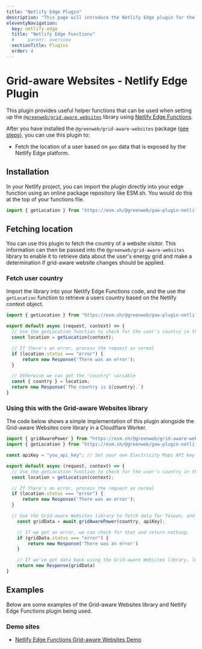 ```yaml
---
title: "Netlify Edge Plugin"
description: "This page will introduce the Netlify Edge plugin for the Grid-aware Websites library."
eleventyNavigation:
  key: netlify-edge
  title: "Netlify Edge Functions"
  #     parent: overview
  sectionTitle: Plugins
  order: 4
---
```


# Grid-aware Websites - Netlify Edge Plugin

This plugin provides useful helper functions that can be used when setting up the [`@greenweb/grid-aware websites`](/grid-aware-websites/overview/) library using [Netlify Edge Functions](https://docs.netlify.com/platform/primitives/#edge-functions).

After you have installed the `@greenweb/grid-aware-websites` package ([see steps](/grid-aware-websites/getting-started/)), you can use this plugin to:

- Fetch the location of a user based on `geo` data that is exposed by the Netlify Edge platform.

## Installation

In your Netlify project, you can import the plugin directly into your edge function using an online package repository like ESM.sh. You would do this at the top of your functions file.

```js
import { getLocation } from "https://esm.sh/@greenweb/gaw-plugin-netlify-edge@latest";
```

## Fetching location

You can use this plugin to fetch the country of a website visitor. This information can then be passed into the `@greenweb/grid-aware-websites` library to enable it to retrieve data about the user's energy grid and make a determination if grid-aware website changes should be applied.

### Fetch user country

Import the library into your Netlify Edge Functions code, and the use the `getLocation` function to retrieve a users country based on the Netlify context object.

```js
import { getLocation } from "https://esm.sh/@greenweb/gaw-plugin-netlify-edge@latest";

export default async (request, context) => {
  // Use the getLocation function to check for the user's country in the request object
  const location = getLocation(context);

  // If there's an error, process the request as normal
  if (location.status === "error") {
      return new Response('There was an error');
  }

  // Otherwise we can get the "country" variable 
  const { country } = location;
  return new Response(`The country is ${country}.`)
}
```

### Using this with the Grid-aware Websites library

The code below shows a simple implementation of this plugin alongside the Grid-aware Websites core library in a Cloudflare Worker.

```js
import { gridAwarePower } from "https://esm.sh/@greenweb/grid-aware-websites@latest";
import { getLocation } from "https://esm.sh/@greenweb/gaw-plugin-netlify-edge@latest";

const apiKey = "you_api_key"; // Set your own Electricity Maps API key here.

export default async (request, context) => {
  // Use the getLocation function to check for the user's country in the request object
  const location = getLocation(context);

  // If there's an error, process the request as normal
  if (location.status === "error") {
      return new Response('There was an error');
  }

  // Use the Grid-aware Websites library to fetch data for Taiwan, and check if grid-aware website changes should be applied.
    const gridData = await gridAwarePower(country, apiKey);

    // If we get an error, we can check for that and return nothing.
    if (gridData.status === "error") {
        return new Response('There was an error')
    }

    // If we've got data back using the Grid-aware Websites library, let's return that to the browser
    return new Response(gridData)
}
```

## Examples

Below are some examples of the Grid-aware Websites library and Netlify Edge Functions plugin being used.

### Demo sites

- [Netlify Edge Functions Grid-aware Websites Demo](https://github.com/thegreenwebfoundation/grid-aware-websites-demo-netlify/tree/main)
